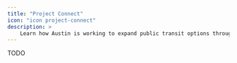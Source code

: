 ```yaml
---
title: "Project Connect"
icon: "icon project-connect"
description: >
    Learn how Austin is working to expand public transit options throughout the city.
---
```


TODO